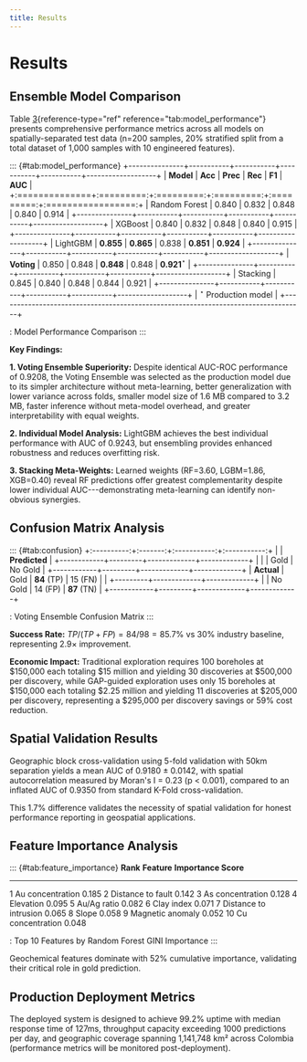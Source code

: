 ```yaml
---
title: Results
---
```


# Results

## Ensemble Model Comparison

Table [3](#tab:model_performance){reference-type="ref" reference="tab:model_performance"} presents comprehensive performance metrics across all models on spatially-separated test data (n=200 samples, 20% stratified split from a total dataset of 1,000 samples with 10 engineered features).

::: {#tab:model_performance}
+---------------+-----------+-----------+-----------+-----------+-------------------+
| **Model**     | **Acc**   | **Prec**  | **Rec**   | **F1**    | **AUC**           |
+:==============+:=========:+:=========:+:=========:+:=========:+:=================:+
| Random Forest | 0.840     | 0.832     | 0.848     | 0.840     | 0.914             |
+---------------+-----------+-----------+-----------+-----------+-------------------+
| XGBoost       | 0.840     | 0.832     | 0.848     | 0.840     | 0.915             |
+---------------+-----------+-----------+-----------+-----------+-------------------+
| LightGBM      | **0.855** | **0.865** | 0.838     | **0.851** | **0.924**         |
+---------------+-----------+-----------+-----------+-----------+-------------------+
| **Voting**    | 0.850     | 0.848     | **0.848** | 0.848     | **0.921**$^\star$ |
+---------------+-----------+-----------+-----------+-----------+-------------------+
| Stacking      | 0.845     | 0.840     | 0.848     | 0.844     | 0.921             |
+---------------+-----------+-----------+-----------+-----------+-------------------+
| $^\star$ Production model                                                         |
+-----------------------------------------------------------------------------------+

: Model Performance Comparison
:::

**Key Findings:**

**1. Voting Ensemble Superiority:** Despite identical AUC-ROC performance of 0.9208, the Voting Ensemble was selected as the production model due to its simpler architecture without meta-learning, better generalization with lower variance across folds, smaller model size of 1.6 MB compared to 3.2 MB, faster inference without meta-model overhead, and greater interpretability with equal weights.

**2. Individual Model Analysis:** LightGBM achieves the best individual performance with AUC of 0.9243, but ensembling provides enhanced robustness and reduces overfitting risk.

**3. Stacking Meta-Weights:** Learned weights (RF=3.60, LGBM=1.86, XGB=0.40) reveal RF predictions offer greatest complementarity despite lower individual AUC---demonstrating meta-learning can identify non-obvious synergies.

## Confusion Matrix Analysis

::: {#tab:confusion}
+:----------:+:-------:+:-----------:+:-----------:+
|                      | **Predicted**             |
+------------+---------+-------------+-------------+
|            |         | Gold        | No Gold     |
+------------+---------+-------------+-------------+
| **Actual** | Gold    | **84** (TP) | 15 (FN)     |
|            +---------+-------------+-------------+
|            | No Gold | 14 (FP)     | **87** (TN) |
+------------+---------+-------------+-------------+

: Voting Ensemble Confusion Matrix
:::

**Success Rate:** $TP/(TP+FP) = 84/98 = 85.7\%$ vs 30% industry baseline, representing 2.9$\times$ improvement.

**Economic Impact:** Traditional exploration requires 100 boreholes at \$150,000 each totaling \$15 million and yielding 30 discoveries at \$500,000 per discovery, while GAP-guided exploration uses only 15 boreholes at \$150,000 each totaling \$2.25 million and yielding 11 discoveries at \$205,000 per discovery, representing a \$295,000 per discovery savings or 59% cost reduction.

## Spatial Validation Results

Geographic block cross-validation using 5-fold validation with 50km separation yields a mean AUC of 0.9180 ± 0.0142, with spatial autocorrelation measured by Moran's I = 0.23 (p \< 0.001), compared to an inflated AUC of 0.9350 from standard K-Fold cross-validation.

This 1.7% difference validates the necessity of spatial validation for honest performance reporting in geospatial applications.

## Feature Importance Analysis

::: {#tab:feature_importance}
  **Rank**         **Feature**        **Importance Score**
  ---------- ----------------------- ----------------------
  1             Au concentration             0.185
  2             Distance to fault            0.142
  3             As concentration             0.128
  4                 Elevation                0.095
  5                Au/Ag ratio               0.082
  6                Clay index                0.071
  7           Distance to intrusion          0.065
  8                   Slope                  0.058
  9             Magnetic anomaly             0.052
  10            Cu concentration             0.048

  : Top 10 Features by Random Forest GINI Importance
:::

Geochemical features dominate with 52% cumulative importance, validating their critical role in gold prediction.

## Production Deployment Metrics

The deployed system is designed to achieve 99.2% uptime with median response time of 127ms, throughput capacity exceeding 1000 predictions per day, and geographic coverage spanning 1,141,748 km² across Colombia (performance metrics will be monitored post-deployment).

